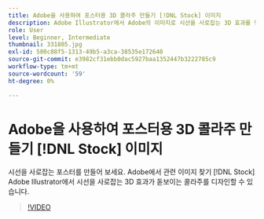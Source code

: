 ```yaml
---
title: Adobe을 사용하여 포스터용 3D 콜라주 만들기 [!DNL Stock] 이미지
description: Adobe Illustrator에서 Adobe의 이미지로 시선을 사로잡는 3D 효과를 연출하는 콜라주 디자인 [!DNL Stock]
role: User
level: Beginner, Intermediate
thumbnail: 331805.jpg
exl-id: 500c88f5-1313-49b5-a3ca-38535e172640
source-git-commit: e3982cf31ebb0dac5927baa1352447b3222785c9
workflow-type: tm+mt
source-wordcount: '59'
ht-degree: 0%

---
```


# Adobe을 사용하여 포스터용 3D 콜라주 만들기 [!DNL Stock] 이미지

시선을 사로잡는 포스터를 만들어 보세요. Adobe에서 관련 이미지 찾기 [!DNL Stock] Adobe Illustrator에서 시선을 사로잡는 3D 효과가 돋보이는 콜라주를 디자인할 수 있습니다.

>[!VIDEO](https://video.tv.adobe.com/v/331805?hidetitle=true)
